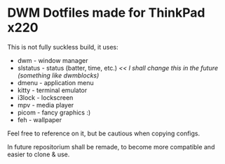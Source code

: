 # DWM Dotfiles made for ThinkPad x220

This is not fully suckless build, it uses:
* dwm - window manager
* slstatus - status (batter, time, etc.) *<< I shall change this in the future (something like dwmblocks)*
* dmenu - application menu
* kitty - terminal emulator
* i3lock - lockscreen
* mpv - media player
* picom - fancy graphics :)
* feh - wallpaper

Feel free to reference on it, but be cautious when copying configs.

In future repositorium shall be remade, to become more compatible and easier to clone & use.
